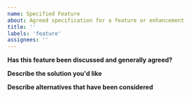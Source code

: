 ```yaml
---
name: Specified Feature
about: Agreed specification for a feature or enhancement
title: ''
labels: 'feature'
assignees: ''
---
```


<!-- Thanks for specifying a new feature! -->

**Has this feature been discussed and generally agreed?**
<!-- Don't worry about requesting something that hasn't been discussed - we'll just move it to Discussion if we think it's unclear. But ideally, issues should have an agreed specification such that anyone could action it without much help. -->

**Describe the solution you'd like**
<!-- A clear and concise description of what you want to happen. -->

**Describe alternatives that have been considered**
<!-- If some alternatives have been discussed, please briefly list those together with a reason(s) why they were decided against. This prevents a repeat of the previous discussions. Reference any relevant discussion threads if possible, and consider tagging the main participants. -->
